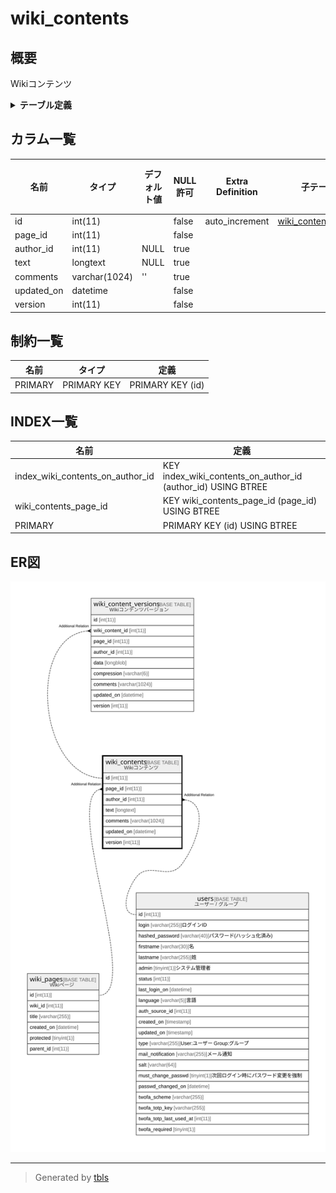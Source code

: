 # wiki_contents

## 概要

Wikiコンテンツ

<details>
<summary><strong>テーブル定義</strong></summary>

```sql
CREATE TABLE `wiki_contents` (
  `id` int(11) NOT NULL AUTO_INCREMENT,
  `page_id` int(11) NOT NULL,
  `author_id` int(11) DEFAULT NULL,
  `text` longtext DEFAULT NULL,
  `comments` varchar(1024) DEFAULT '',
  `updated_on` datetime NOT NULL,
  `version` int(11) NOT NULL,
  PRIMARY KEY (`id`),
  KEY `wiki_contents_page_id` (`page_id`),
  KEY `index_wiki_contents_on_author_id` (`author_id`)
) ENGINE=InnoDB AUTO_INCREMENT=[Redacted by tbls] DEFAULT CHARSET=utf8mb4
```

</details>

## カラム一覧

| 名前         | タイプ           | デフォルト値       | NULL許可   | Extra Definition | 子テーブル                                             | 親テーブル                       | コメント     |
| ---------- | ------------- | ------------ | -------- | ---------------- | ------------------------------------------------- | --------------------------- | -------- |
| id         | int(11)       |              | false    | auto_increment   | [wiki_content_versions](wiki_content_versions.md) |                             |          |
| page_id    | int(11)       |              | false    |                  |                                                   | [wiki_pages](wiki_pages.md) |          |
| author_id  | int(11)       | NULL         | true     |                  |                                                   | [users](users.md)           |          |
| text       | longtext      | NULL         | true     |                  |                                                   |                             |          |
| comments   | varchar(1024) | ''           | true     |                  |                                                   |                             |          |
| updated_on | datetime      |              | false    |                  |                                                   |                             |          |
| version    | int(11)       |              | false    |                  |                                                   |                             |          |

## 制約一覧

| 名前      | タイプ         | 定義               |
| ------- | ----------- | ---------------- |
| PRIMARY | PRIMARY KEY | PRIMARY KEY (id) |

## INDEX一覧

| 名前                               | 定義                                                           |
| -------------------------------- | ------------------------------------------------------------ |
| index_wiki_contents_on_author_id | KEY index_wiki_contents_on_author_id (author_id) USING BTREE |
| wiki_contents_page_id            | KEY wiki_contents_page_id (page_id) USING BTREE              |
| PRIMARY                          | PRIMARY KEY (id) USING BTREE                                 |

## ER図

![er](wiki_contents.svg)

---

> Generated by [tbls](https://github.com/k1LoW/tbls)
